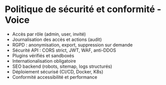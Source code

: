 # Politique de sécurité et conformité - Voice

- Accès par rôle (admin, user, invité)
- Journalisation des accès et actions (audit)
- RGPD : anonymisation, export, suppression sur demande
- Sécurité API : CORS strict, JWT, WAF, anti-DDOS
- Plugins vérifiés et sandboxés
- Internationalisation obligatoire
- SEO backend (robots, sitemap, logs structurés)
- Déploiement sécurisé (CI/CD, Docker, K8s)
- Conformité accessibilité et performance
